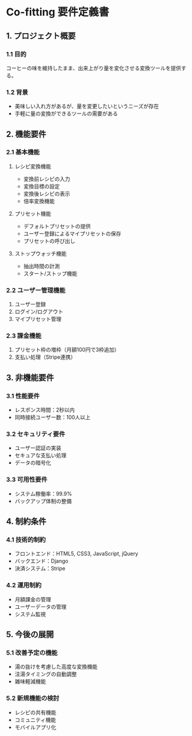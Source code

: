 # Co-fitting 要件定義書

## 1. プロジェクト概要

### 1.1 目的
コーヒーの味を維持したまま、出来上がり量を変化させる変換ツールを提供する。

### 1.2 背景
- 美味しい入れ方があるが、量を変更したいというニーズが存在
- 手軽に量の変換ができるツールの需要がある

## 2. 機能要件

### 2.1 基本機能
1. レシピ変換機能
   - 変換前レシピの入力
   - 変換目標の設定
   - 変換後レシピの表示
   - 倍率変換機能

2. プリセット機能
   - デフォルトプリセットの提供
   - ユーザー登録によるマイプリセットの保存
   - プリセットの呼び出し

3. ストップウォッチ機能
   - 抽出時間の計測
   - スタート/ストップ機能

### 2.2 ユーザー管理機能
1. ユーザー登録
2. ログイン/ログアウト
3. マイプリセット管理

### 2.3 課金機能
1. プリセット枠の増枠（月額100円で3枠追加）
2. 支払い処理（Stripe連携）

## 3. 非機能要件

### 3.1 性能要件
- レスポンス時間：2秒以内
- 同時接続ユーザー数：100人以上

### 3.2 セキュリティ要件
- ユーザー認証の実装
- セキュアな支払い処理
- データの暗号化

### 3.3 可用性要件
- システム稼働率：99.9%
- バックアップ体制の整備

## 4. 制約条件

### 4.1 技術的制約
- フロントエンド：HTML5, CSS3, JavaScript, jQuery
- バックエンド：Django
- 決済システム：Stripe

### 4.2 運用制約
- 月額課金の管理
- ユーザーデータの管理
- システム監視

## 5. 今後の展開

### 5.1 改善予定の機能
- 湯の抜けを考慮した高度な変換機能
- 注湯タイミングの自動調整
- 雑味軽減機能

### 5.2 新規機能の検討
- レシピの共有機能
- コミュニティ機能
- モバイルアプリ化 